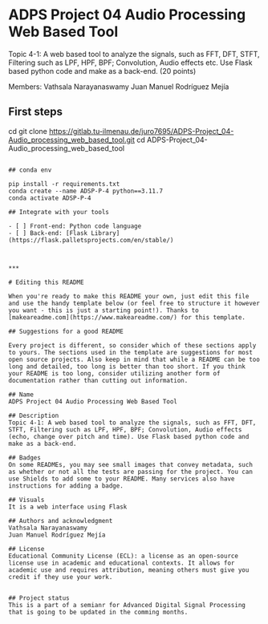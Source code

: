 # ADPS Project 04 Audio Processing Web Based Tool

Topic 4-1: A web based tool to analyze the signals, such as FFT, DFT, STFT, Filtering such as LPF, HPF, BPF; Convolution, Audio effects etc. Use Flask based python code and make as a back-end. (20 points)

Members: Vathsala Narayanaswamy
Juan Manuel Rodríguez Mejía


## First steps

cd <any folder>
git clone https://gitlab.tu-ilmenau.de/juro7695/ADPS-Project_04-Audio_processing_web_based_tool.git
cd ADPS-Project_04-Audio_processing_web_based_tool

```

## conda env

pip install -r requirements.txt
conda create --name ADSP-P-4 python==3.11.7
conda activate ADSP-P-4

## Integrate with your tools

- [ ] Front-end: Python code language
- [ ] Back-end: [Flask Library](https://flask.palletsprojects.com/en/stable/)



***

# Editing this README

When you're ready to make this README your own, just edit this file and use the handy template below (or feel free to structure it however you want - this is just a starting point!). Thanks to [makeareadme.com](https://www.makeareadme.com/) for this template.

## Suggestions for a good README

Every project is different, so consider which of these sections apply to yours. The sections used in the template are suggestions for most open source projects. Also keep in mind that while a README can be too long and detailed, too long is better than too short. If you think your README is too long, consider utilizing another form of documentation rather than cutting out information.

## Name
ADPS Project 04 Audio Processing Web Based Tool

## Description
Topic 4-1: A web based tool to analyze the signals, such as FFT, DFT, STFT, Filtering such as LPF, HPF, BPF; Convolution, Audio effects (echo, change over pitch and time). Use Flask based python code and make as a back-end.

## Badges
On some READMEs, you may see small images that convey metadata, such as whether or not all the tests are passing for the project. You can use Shields to add some to your README. Many services also have instructions for adding a badge.

## Visuals
It is a web interface using Flask

## Authors and acknowledgment
Vathsala Narayanaswamy
Juan Manuel Rodríguez Mejía

## License
Educational Community License (ECL): a license as an open-source license use in academic and educational contexts. It allows for academic use and requires attribution, meaning others must give you credit if they use your work.


## Project status
This is a part of a semianr for Advanced Digital Signal Processing that is going to be updated in the comming months.

